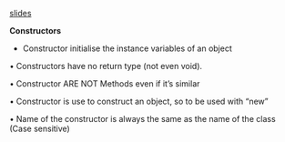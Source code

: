 
[slides](https://learningcentral.cf.ac.uk/bbcswebdav/pid-4536022-dt-content-rid-9366132_2/courses/1718-CM6121/ObjectOrientedJava_2.pdf)

**Constructors**

- Constructor	initialise	the	instance	variables	of	an	object

• Constructors	have	no	return	type	(not	even	void).

• Constructor	ARE	NOT	Methods	even	if	it’s	similar

• Constructor	is	use	to	construct	an	object,	so	to	be	used	with	“new”

• Name	of	the	constructor	is	always	the	same	as	the	name	of	the	class	
(Case	sensitive)

